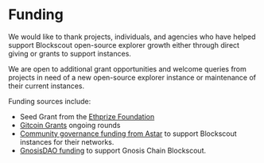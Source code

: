 # Funding

We would like to thank projects, individuals, and agencies who have helped support Blockscout open-source explorer growth either through direct giving or grants to support instances.&#x20;

We are open to additional grant opportunities and welcome queries from projects in need of a new open-source explorer instance or maintenance of their current instances.

Funding sources include:

* Seed Grant from the [Ethprize Foundation](http://ethprize.io/)
* [Gitcoin Grants](https://gitcoin.co/grants/3364/blockscout) ongoing rounds
* [Community governance funding from Astar](https://forum.astar.network/t/blockscout-builders-program-application/1735) to support Blockscout instances for their networks.&#x20;
* [GnosisDAO funding](https://forum.gnosis.io/t/gip-54-should-gnosisdao-support-hosting-and-feature-updates-for-blockscout-explorer/5378/4) to support Gnosis Chain Blockscout.
